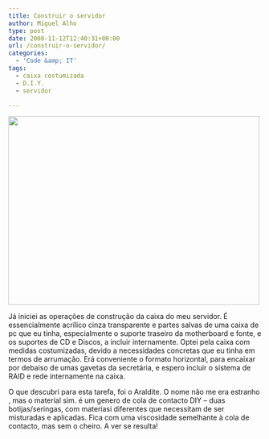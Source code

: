 ```yaml
---
title: Construir o servidor
author: Miguel Alho
type: post
date: 2008-11-12T12:40:31+00:00
url: /construir-o-servidor/
categories:
  - 'Code &amp; IT'
tags:
  - caixa costumizada
  - D.I.Y.
  - servidor

---
```

[<img class="aligncenter size-medium wp-image-796" title="img_0113-medium" src="http://miguelalho.com/wp-content/uploads/2008/11/img_0113-medium-500x375.jpg" alt="" width="500" height="375" />][1]

Já iniciei as operações de construção da caixa do meu servidor. É essencialmente acrílico cinza transparente e partes salvas de uma caixa de pc que eu tinha, especialmente o suporte traseiro da motherboard e fonte, e os suportes de CD e Discos, a incluir internamente. Optei pela caixa com medidas costumizadas, devido a necessidades concretas que eu tinha em termos de arrumação. Erá conveniente o formato horizontal, para encaixar por debaiso de umas gavetas da secretária, e espero incluir o sistema de RAID e rede internamente na caixa.

O que descubri para esta tarefa, foi o Araldite. O nome não me era estranho , mas o material sim. é um genero de cola de contacto DIY &#8211; duas botijas/seringas, com materiasi diferentes que necessitam de ser misturadas e aplicadas. Fica com uma viscosidade semelhante à cola de contacto, mas sem o cheiro. A ver se resulta!

 [1]: http://miguelalho.com/wp-content/uploads/2008/11/img_0113-medium.jpg